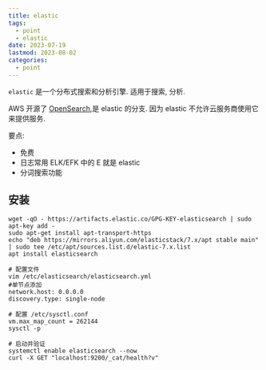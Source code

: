 ```yaml
---
title: elastic
tags:
  - point
  - elastic
date: 2023-07-19
lastmod: 2023-08-02
categories:
  - point
---
```


`elastic` 是一个分布式搜索和分析引擎. 适用于搜索, 分析.

AWS 开源了 [OpenSearch](https://github.com/opensearch-project/OpenSearch),是 elastic 的分支. 因为 elastic 不允许云服务商使用它来提供服务.

要点:

- 免费
- 日志常用 ELK/EFK 中的 E 就是 elastic
- 分词搜索功能

## 安装

```shell
wget -qO - https://artifacts.elastic.co/GPG-KEY-elasticsearch | sudo apt-key add -
sudo apt-get install apt-transport-https
echo "deb https://mirrors.aliyun.com/elasticstack/7.x/apt stable main" | sudo tee /etc/apt/sources.list.d/elastic-7.x.list
apt install elasticsearch

# 配置文件
vim /etc/elasticsearch/elasticsearch.yml
#单节点添加
network.host: 0.0.0.0
discovery.type: single-node

# 配置 /etc/sysctl.conf
vm.max_map_count = 262144
sysctl -p

# 启动并验证
systemctl enable elasticsearch --now
curl -X GET "localhost:9200/_cat/health?v"
```
